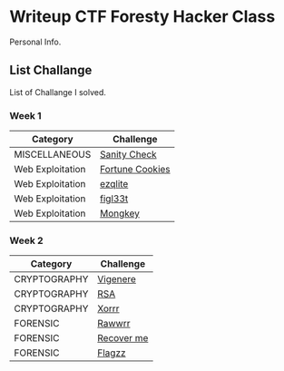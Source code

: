 # Writeup CTF Foresty Hacker Class
Personal Info.

## List Challange
List of Challange I solved.

### Week 1
| Category | Challenge |
| --- | --- |
| MISCELLANEOUS    | [Sanity Check](https://github.com/qodrizizi/CTF_WRITEUP/blob/9dc6a7e61c91560dd202869ca50a1871315356d9/Sanity_CHECK.md)
| Web Exploitation | [Fortune Cookies](https://github.com/qodrizizi/CTF_WRITEUP/blob/0488dc0f947dc11bbf2b15d54d1f01551029c4b1/Fortune_cookies.md)
| Web Exploitation | [ezqlite](/Judul%203/)
| Web Exploitation | [figl33t](/Judul%204/)
| Web Exploitation | [Mongkey](/Judul%204/)

### Week 2
| Category | Challenge |
| --- | --- |
| CRYPTOGRAPHY | [Vigenere](https://github.com/qodrizizi/CTF_WRITEUP/blob/a2adc650560154a7faba539de7d7853751fcbe95/Vigenere.md)
| CRYPTOGRAPHY | [RSA](https://github.com/qodrizizi/CTF_WRITEUP/blob/53579d4d249f8b478169a4fb64d0f7964fd53a73/RSA.md)
| CRYPTOGRAPHY | [Xorrr](https://github.com/qodrizizi/CTF_WRITEUP/blob/397d87724ad6c28aeb33122faaf92085086b83fb/Xorr.md)
| FORENSIC     | [Rawwrr](https://github.com/qodrizizi/CTF_WRITEUP/blob/91315da29234994fbd3122713e9d8f56de02aec6/Rawwrr.md)
| FORENSIC     | [Recover me](https://github.com/qodrizizi/CTF_WRITEUP/blob/a2adc650560154a7faba539de7d7853751fcbe95/Recover_me.md)
| FORENSIC     | [Flagzz](https://github.com/qodrizizi/CTF_WRITEUP/blob/6ddb14a41fb4eac424f981acc890ee2ad58c574d/Flagzz.md)
